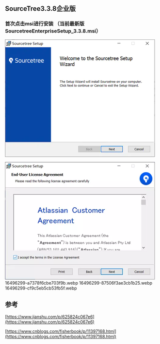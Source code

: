 ## SourceTree3.3.8企业版

### 首次点击msi进行安装 （当前最新版SourcetreeEnterpriseSetup\_3.3.8.msi）

![](/static/image/16496299-cd7cb57ba43ac72c.webp)


![](/static/image//16496299-6798c28cc45930b3.webp)
16496299-a7378f6cbe703f9b.webp
16496299-87506f3ae3cb1b25.webp
16496299-cf9c5eb5cb53fb5f.webp

## 参考

[https://www.jianshu.com/p/625824c067e6](https://www.jianshu.com/p/625824c067e6)

[https://www.cnblogs.com/fisherbook/p/11397168.html](https://www.cnblogs.com/fisherbook/p/11397168.html)


